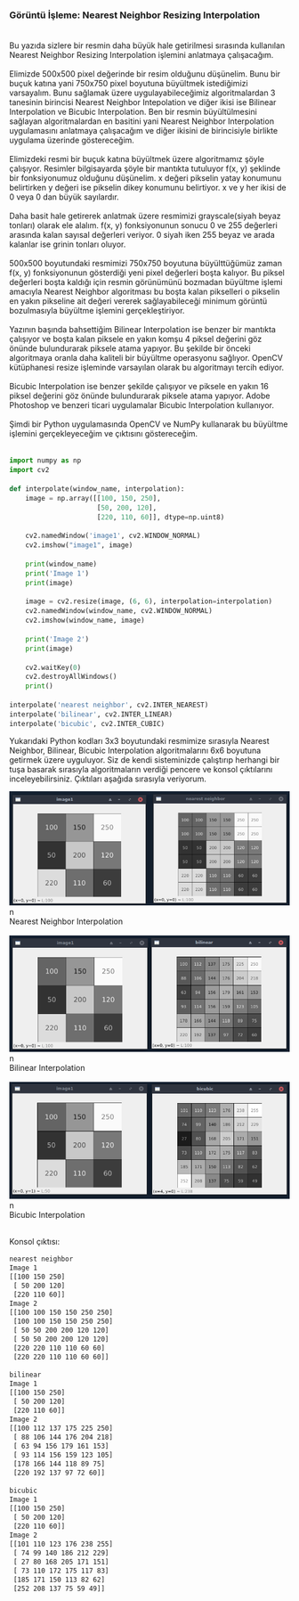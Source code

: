 ### Görüntü İşleme: Nearest Neighbor Resizing Interpolation<br/><br/>
Bu yazıda sizlere bir resmin daha büyük hale getirilmesi sırasında kullanılan Nearest Neighbor Resizing Interpolation işlemini anlatmaya çalışacağım.<br/><br/>
Elimizde 500x500 pixel değerinde bir resim olduğunu düşünelim. Bunu bir buçuk katına yani 750x750 pixel boyutuna büyültmek istediğimizi varsayalım. Bunu sağlamak üzere uygulayabileceğimiz algoritmalardan 3 tanesinin birincisi Nearest Neighbor Intepolation ve diğer ikisi ise Bilinear Interpolation ve Bicubic Interpolation. Ben bir resmin büyültülmesini sağlayan algoritmalardan en basitini yani Nearest Neighbor Interpolation uygulamasını anlatmaya çalışacağım ve diğer ikisini de birincisiyle birlikte uygulama üzerinde göstereceğim.<br/><br/>
Elimizdeki resmi bir buçuk katına büyültmek üzere algoritmamız şöyle çalışıyor. Resimler bilgisayarda şöyle bir mantıkta tutuluyor f(x, y) şeklinde bir fonksiyonumuz olduğunu düşünelim. x değeri pikselin yatay konumunu belirtirken y değeri ise pikselin dikey konumunu belirtiyor. x ve y her ikisi de 0 veya 0 dan büyük sayılardır.<br/><br/>
Daha basit hale getirerek anlatmak üzere resmimizi grayscale(siyah beyaz tonları) olarak ele alalım. f(x, y) fonksiyonunun sonucu 0 ve 255 değerleri arasında kalan sayısal değerleri veriyor. 0 siyah iken 255 beyaz ve arada kalanlar ise grinin tonları oluyor.<br/><br/>
500x500 boyutundaki resmimizi 750x750 boyutuna büyülttüğümüz zaman f(x, y) fonksiyonunun gösterdiği yeni pixel değerleri boşta kalıyor. Bu piksel değerleri boşta kaldığı için resmin görünümünü bozmadan büyültme işlemi amacıyla Nearest Neighbor algoritması bu boşta kalan pikselleri o pikselin en yakın pikseline ait değeri vererek sağlayabileceği minimum görüntü bozulmasıyla büyültme işlemini gerçekleştiriyor.<br/><br/>
Yazının başında bahsettiğim Bilinear Interpolation ise benzer bir mantıkta çalışıyor ve boşta kalan piksele en yakın komşu 4 piksel değerini göz önünde bulundurarak piksele atama yapıyor. Bu şekilde bir önceki algoritmaya oranla daha kaliteli bir büyültme operasyonu sağlıyor. OpenCV kütüphanesi resize işleminde varsayılan olarak bu algoritmayı tercih ediyor.<br/><br/>
Bicubic Interpolation ise benzer şekilde çalışıyor ve piksele en yakın 16 piksel değerini göz önünde bulundurarak piksele atama yapıyor. Adobe Photoshop ve benzeri ticari uygulamalar Bicubic Interpolation kullanıyor.<br/><br/>
Şimdi bir Python uygulamasında OpenCV ve NumPy kullanarak bu büyültme işlemini gerçekleyeceğim ve çıktısını göstereceğim.<br/><br/>

```py
import numpy as np
import cv2

def interpolate(window_name, interpolation):
    image = np.array([[100, 150, 250],
                      [50, 200, 120],
                      [220, 110, 60]], dtype=np.uint8)

    cv2.namedWindow('image1', cv2.WINDOW_NORMAL)
    cv2.imshow("image1", image)

    print(window_name)
    print('Image 1')
    print(image)

    image = cv2.resize(image, (6, 6), interpolation=interpolation)
    cv2.namedWindow(window_name, cv2.WINDOW_NORMAL)
    cv2.imshow(window_name, image)

    print('Image 2')
    print(image)
    
    cv2.waitKey(0)
    cv2.destroyAllWindows()
    print()

interpolate('nearest neighbor', cv2.INTER_NEAREST)
interpolate('bilinear', cv2.INTER_LINEAR)
interpolate('bicubic', cv2.INTER_CUBIC)
```

Yukarıdaki Python kodları 3x3 boyutundaki resmimize sırasıyla Nearest Neighbor, Bilinear, Bicubic Interpolation algoritmalarını 6x6 boyutuna getirmek üzere uyguluyor. Siz de kendi sisteminizde çalıştırıp herhangi bir tuşa basarak sırasıyla algoritmaların verdiği pencere ve konsol çıktılarını inceleyebilirsiniz. Çıktıları aşağıda sırasıyla veriyorum.

![nearest neighbor](nn.png)n<br/>Nearest Neighbor Interpolation<br/><br/>
![bilinear](bilinear.png)n<br/>Bilinear Interpolation<br/><br/>
![bicubic](bicubic.png)n<br/>Bicubic Interpolation<br/><br/>

Konsol çıktısı:
```
nearest neighbor
Image 1
[[100 150 250]
 [ 50 200 120]
 [220 110 60]]
Image 2
[[100 100 150 150 250 250]
 [100 100 150 150 250 250]
 [ 50 50 200 200 120 120]
 [ 50 50 200 200 120 120]
 [220 220 110 110 60 60]
 [220 220 110 110 60 60]]
 
bilinear
Image 1
[[100 150 250]
 [ 50 200 120]
 [220 110 60]]
Image 2
[[100 112 137 175 225 250]
 [ 88 106 144 176 204 218]
 [ 63 94 156 179 161 153]
 [ 93 114 156 159 123 105]
 [178 166 144 118 89 75]
 [220 192 137 97 72 60]]
 
bicubic
Image 1
[[100 150 250]
 [ 50 200 120]
 [220 110 60]]
Image 2
[[101 110 123 176 238 255]
 [ 74 99 140 186 212 229]
 [ 27 80 168 205 171 151]
 [ 73 110 172 175 117 83]
 [185 171 150 113 82 62]
 [252 208 137 75 59 49]]
 ```
